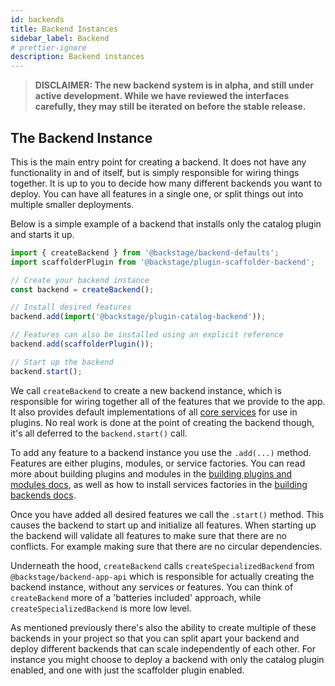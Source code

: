 ```yaml
---
id: backends
title: Backend Instances
sidebar_label: Backend
# prettier-ignore
description: Backend instances
---
```


> **DISCLAIMER: The new backend system is in alpha, and still under active development. While we have reviewed the interfaces carefully, they may still be iterated on before the stable release.**

## The Backend Instance

This is the main entry point for creating a backend. It does not have any functionality in and of itself, but is simply responsible for wiring things together.
It is up to you to decide how many different backends you want to deploy. You can have all features in a single one, or split things out into multiple smaller deployments.

Below is a simple example of a backend that installs only the catalog plugin and starts it up.

```ts
import { createBackend } from '@backstage/backend-defaults';
import scaffolderPlugin from '@backstage/plugin-scaffolder-backend';

// Create your backend instance
const backend = createBackend();

// Install desired features
backend.add(import('@backstage/plugin-catalog-backend'));

// Features can also be installed using an explicit reference
backend.add(scaffolderPlugin());

// Start up the backend
backend.start();
```

We call `createBackend` to create a new backend instance, which is responsible for wiring together all of the features that we provide to the app. It also provides default implementations of all [core services](../core-services/01-index.md) for use in plugins. No real work is done at the point of creating the backend though, it's all deferred to the `backend.start()` call.

To add any feature to a backend instance you use the `.add(...)` method. Features are either plugins, modules, or service factories. You can read more about building plugins and modules in the [building plugins and modules docs](../building-plugins-and-modules/01-index.md), as well as how to install services factories in the [building backends docs](../building-backends/01-index.md).

Once you have added all desired features we call the `.start()` method. This causes the backend to start up and initialize all features. When starting up the backend will validate all features to make sure that there are no conflicts. For example making sure that there are no circular dependencies.

Underneath the hood, `createBackend` calls `createSpecializedBackend` from `@backstage/backend-app-api` which is responsible for actually creating the backend instance, without any services or features. You can think of `createBackend` more of a 'batteries included' approach, while `createSpecializedBackend` is more low level.

As mentioned previously there's also the ability to create multiple of these backends in your project so that you can split apart your backend and deploy different backends that can scale independently of each other. For instance you might choose to deploy a backend with only the catalog plugin enabled, and one with just the scaffolder plugin enabled.

